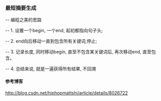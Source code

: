 ### 最短摘要生成
-- 编程之美的思路

-- 1. 设置一个begin, 一个end, 起初都指向句子头;

-- 2. end向后移动一直到包含所有关键词,停止;

-- 3. 记录长度, 同时移动begin, 直至不包含某关键词后, 再次移动end, 直至包含。

-- 4. 总结来说, 就是一遍获得所有结果, 不回溯

#### 参考博客

http://blog.csdn.net/hiphopmattshi/article/details/8026722 